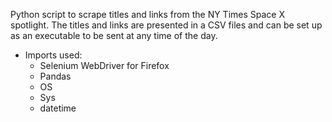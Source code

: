 
Python script to scrape titles and links from the NY Times Space X spotlight. The titles and links are presented in a CSV files and can be set up as an executable to be sent at any time of the day.

* Imports used:
  * Selenium WebDriver for Firefox
  * Pandas
  * OS
  * Sys
  * datetime

